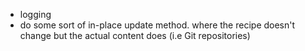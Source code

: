 * logging
* do some sort of in-place update method. where the recipe doesn't change but the actual content does (i.e Git repositories)
